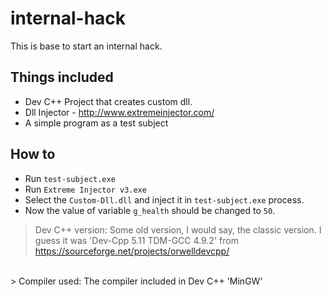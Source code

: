 # internal-hack

This is base to start an internal hack.

## Things included
- Dev C++ Project that creates custom dll.
- Dll Injector - http://www.extremeinjector.com/
- A simple program as a test subject

## How to
- Run `test-subject.exe`
- Run `Extreme Injector v3.exe`
- Select the `Custom-Dll.dll` and inject it in `test-subject.exe` process.
- Now the value of variable `g_health` should be changed to `50`.

> Dev C++ version: Some old version, I would say, the classic version. I guess it was 'Dev-Cpp 5.11 TDM-GCC 4.9.2' from https://sourceforge.net/projects/orwelldevcpp/
<br>
> Compiler used: The compiler included in Dev C++ 'MinGW'
